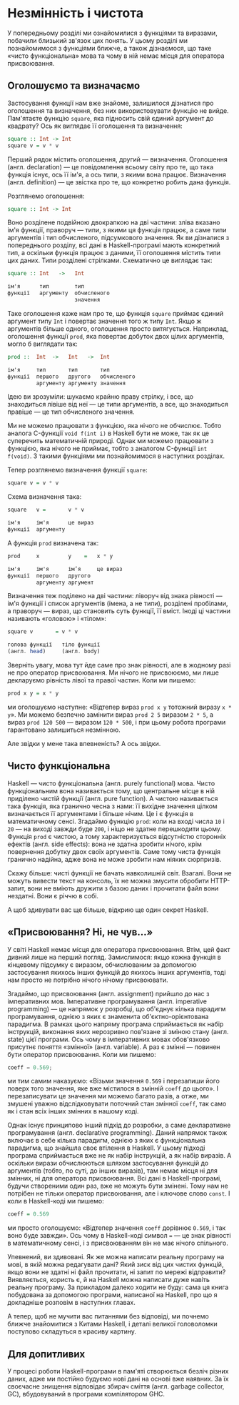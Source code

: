 # Незмінність і чистота

У попередньому розділі ми ознайомилися з функціями та виразами, побачили близький зв'язок цих понять. У цьому розділі ми познайомимося з функціями ближче, а також дізнаємося, що таке &laquo;чисто функціональна&raquo; мова та чому в ній немає місця для оператора присвоювання.

## Оголошуємо та визначаємо

Застосування функції нам вже знайоме, залишилося дізнатися про оголошення та визначення, без них використовувати функцію не вийде. Пам'ятаєте функцію `square`, яка підносить свій єдиний аргумент до квадрату? Ось як виглядає її оголошення та визначення:

```haskell
square :: Int -> Int
square v = v * v
```

Перший рядок містить оголошення, другий &mdash; визначення. Оголошення (англ. declaration) &mdash; це повідомлення всьому світу про те, що така функція існує, ось її ім'я, а ось типи, з якими вона працює. Визначення (англ. definition) &mdash; це звістка про те, що конкретно робить дана функція.

Розглянемо оголошення:

```haskell
square :: Int -> Int
```

Воно розділене подвійною двокрапкою на дві частини: зліва вказано ім'я функції, праворуч &mdash; типи, з якими ця функція працює, а саме типи аргументів і тип обчисленого, підсумкового значення. Як ви дізналися з попереднього розділу, всі дані в Haskell-програмі мають конкретний тип, а оскільки функція працює з даними, її оголошення містить типи цих даних. Типи розділені стрілками. Схематично це виглядає так:

```haskell
square :: Int   ->   Int

ім'я      тип        тип
функції   аргументу  обчисленого
                     значення
```

Таке оголошення каже нам про те, що функція `square` приймає єдиний аргумент типу `Int` і повертає значення того ж типу `Int`. Якщо ж аргументів більше одного, оголошення просто витягується. Наприклад, оголошення функції `prod`, яка повертає добуток двох цілих аргументів, могло б виглядати так:

```haskell
prod ::  Int  ->   Int   ->  Int

ім'я     тип       тип       тип
функції  першого   другого   обчисленого
         аргументу аргументу значення
```

Ідею ви зрозуміли: шукаємо крайню праву стрілку, і все, що знаходиться лівіше від неї &mdash; це типи аргументів, а все, що знаходиться правіше &mdash; це тип обчисленого значення.

Ми не можемо працювати з функцією, яка нічого не обчислює. Тобто аналога C-функції `void f(int i)` в Haskell бути не може, так як це суперечить математичній природі. Однак ми можемо працювати з функцією, яка нічого не приймає, тобто з аналогом C-функції `int f(void)`. З такими функціями ми познайомимося в наступних розділах.

Тепер розглянемо визначення функції `square`:

```haskell
square v = v * v
```

Схема визначення така:

```haskell
square   v =       v * v

ім'я     ім'я      це вираз
функції  аргументу
```

А функція `prod` визначена так:

```haskell
prod     x         y    =   x * y

ім'я     ім'я      ім’я     це вираз
функції  першого   другого
         аргументу аргумент
```

Визначення теж поділено на дві частини: ліворуч від знака рівності &mdash; ім'я функції і список аргументів (імена, а не типи), розділені пробілами, а праворуч &mdash; вираз, що становить суть функції, її вміст. Іноді ці частини називають &laquo;головою&raquo; і &laquo;тілом&raquo;:

```haskell
square v       = v * v

голова функції   тіло функції
(англ. head)     (англ. body)
```

Зверніть увагу, мова тут йде саме про знак рівності, але в жодному разі не про оператор присвоювання. Ми нічого не присвоюємо, ми лише декларуємо рівність лівої та правої частин. Коли ми пишемо:

```haskell
prod x y = x * y
```

ми оголошуємо наступне: &laquo;Відтепер вираз `prod x y` тотожний виразу `x * y`&raquo;. Ми можемо безпечно замінити вираз `prod 2 5` виразом `2 * 5`, а вираз `prod 120 500` &mdash; виразом `120 * 500`, і при цьому робота програми гарантовано залишиться незмінною.

Але звідки у мене така впевненість? А ось звідки.

## Чисто функціональна

Haskell &mdash; чисто функціональна (англ. purely functional) мова. Чисто функціональним вона називається тому, що центральне місце в ній приділено чистій функції (англ. pure function). А чистою називається така функція, яка гранично чесна з нами: її вихідне значення цілком визначається її аргументами і більше нічим. Це і є функція в математичному сенсі. Згадаймо функцію `prod`: коли на вході числа `10` і `20` &mdash; на виході завжди буде `200`, і ніщо не здатне перешкодити цьому. Функція `prod` є чистою, а тому характеризується відсутністю сторонніх ефектів (англ. side effects): вона не здатна зробити нічого, крім повернення добутку двох своїх аргументів. Саме тому чиста функція гранично надійна, адже вона не може зробити нам ніяких сюрпризів.

Скажу більше: чисті функції не бачать навколишній світ. Взагалі. Вони не можуть вивести текст на консоль, їх не можна змусити обробити HTTP-запит, вони не вміють дружити з базою даних і прочитати файл вони нездатні. Вони є річчю в собі.

А щоб здивувати вас ще більше, відкрию ще один секрет Haskell.

## &laquo;Присвоювання? Ні, не чув&hellip;&raquo;

У світі Haskell немає місця для оператора присвоювання. Втім, цей факт дивний лише на перший погляд. Замислимося: якщо кожна функція в кінцевому підсумку є виразом, обчислюваним за допомогою застосування якихось інших функцій до якихось інших аргументів, тоді нам просто не потрібно нічого нічому присвоювати.

Згадаймо, що присвоювання (англ. assignment) прийшло до нас з імперативних мов. Імперативне програмування (англ. imperative programming) &mdash; це напрямок у розробці, що об'єднує кілька парадигм програмування, однією з яких є знаменита об'єктно-орієнтована парадигма. В рамках цього напряму програма сприймається як набір інструкцій, виконання яких нерозривно пов'язане зі зміною стану (англ. state) цієї програми. Ось чому в імперативних мовах обов'язково присутнє поняття &laquo;змінної&raquo; (англ. variable). А раз є змінні &mdash; повинен бути оператор присвоювання. Коли ми пишемо:

```c
coeff = 0.569;
```

ми тим самим наказуємо: &laquo;Візьми значення `0.569` і перезапиши його поверх того значення, яке вже містилося в змінній `coeff` до цього&raquo;. І перезаписувати це значення ми можемо багато разів, а отже, ми змушені уважно відслідковувати поточний стан змінної `coeff`, так само як і стан всіх інших змінних в нашому коді.

Однак існує принципово інший підхід до розробки, а саме декларативне програмування (англ. declarative programming). Даний напрямок також включає в себе кілька парадигм, однією з яких є функціональна парадигма, що знайшла своє втілення в Haskell. У цьому підході програма сприймається вже не як набір інструкцій, а як набір виразів. А оскільки вирази обчислюються шляхом застосування функцій до аргументів (тобто, по суті, до інших виразів), там немає місця ні для змінних, ні для оператора присвоювання. Всі дані в Haskell-програмі, будучи створеними один раз, вже не можуть бути змінені. Тому нам не потрібен не тільки оператор присвоювання, але і ключове слово `const`. І коли в Haskell-коді ми пишемо:

```haskell
coeff = 0.569
```

ми просто оголошуємо: &laquo;Відтепер значення `coeff` дорівнює `0.569`, і так воно буде завжди&raquo;. Ось чому в Haskell-коді символ `=` &mdash; це знак рівності в математичному сенсі, і з присвоюванням він не має нічого спільного.

Упевнений, ви здивовані. Як же можна написати реальну програму на мові, в якій можна редагувати дані? Який зиск від цих чистих функцій, якщо вони не здатні ні файл прочитати, ні запит по мережі відправити? Виявляється, користь є, й на Haskell можна написати дуже навіть реальну програму. За прикладом далеко ходити не буду: сама ця книга побудована за допомогою програми, написаної на Haskell, про що я докладніше розповім в наступних главах.

А тепер, щоб не мучити вас питаннями без відповіді, ми почнемо ближче знайомитися з Китами Haskell, і деталі великої головоломки поступово складуться в красиву картину.

## Для допитливих

У процесі роботи Haskell-програми в пам'яті створюється безліч різних даних, адже ми постійно будуємо нові дані на основі вже наявних. За їх своєчасне знищення відповідає збирач сміття (англ. garbage collector, GC), вбудовуваний в програми компілятором GHC.
